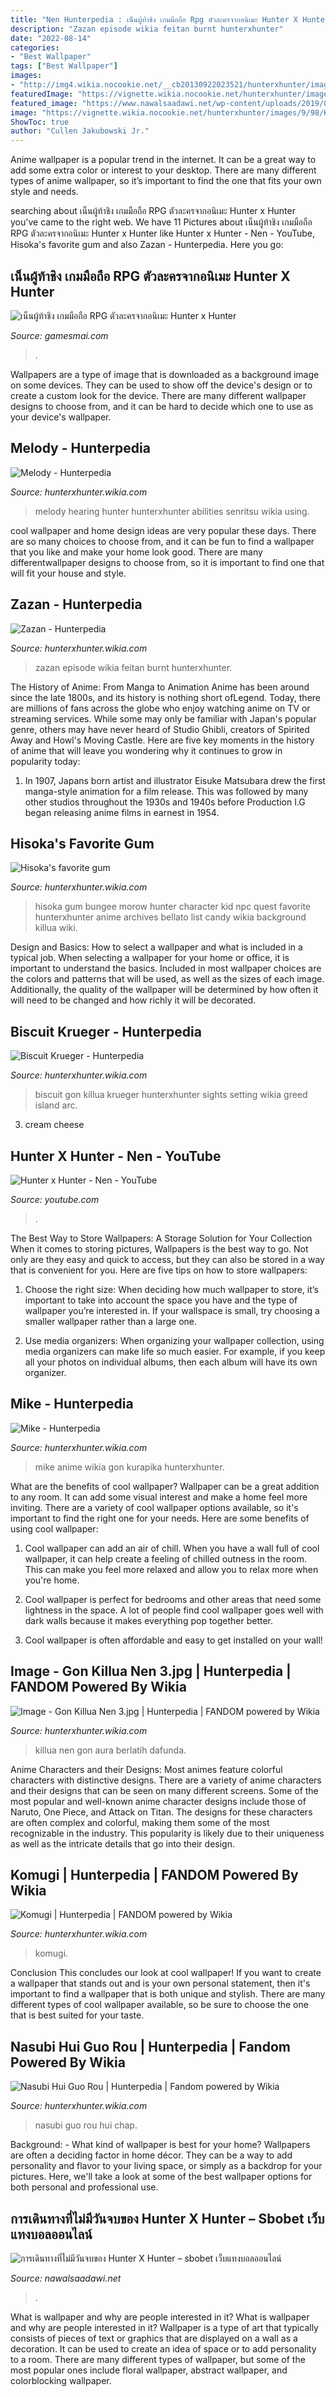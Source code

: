 ```yaml
---
title: "Nen Hunterpedia : เน็นผู้ท้าชิง เกมมือถือ Rpg ตัวละครจากอนิเมะ Hunter X Hunter"
description: "Zazan episode wikia feitan burnt hunterxhunter"
date: "2022-08-14"
categories:
- "Best Wallpaper"
tags: ["Best Wallpaper"]
images:
- "http://img4.wikia.nocookie.net/__cb20130922023521/hunterxhunter/images/9/9d/Zazan_burnt.jpg"
featuredImage: "https://vignette.wikia.nocookie.net/hunterxhunter/images/9/98/KomugiFullbody.png/revision/latest?cb=20170725071916"
featured_image: "https://www.nawalsaadawi.net/wp-content/uploads/2019/04/Hunter-Nen-700x311.jpg"
image: "https://vignette.wikia.nocookie.net/hunterxhunter/images/9/98/KomugiFullbody.png/revision/latest?cb=20170725071916"
ShowToc: true
author: "Cullen Jakubowski Jr."
---
```



Anime wallpaper is a popular trend in the internet. It can be a great way to add some extra color or interest to your desktop. There are many different types of anime wallpaper, so it’s important to find the one that fits your own style and needs.

	

		
searching about เน็นผู้ท้าชิง เกมมือถือ RPG ตัวละครจากอนิเมะ Hunter x Hunter you've came to the right web. We have 11 Pictures about เน็นผู้ท้าชิง เกมมือถือ RPG ตัวละครจากอนิเมะ Hunter x Hunter like Hunter x Hunter - Nen - YouTube, Hisoka&#039;s favorite gum and also Zazan - Hunterpedia. Here you go:
		
    
## เน็นผู้ท้าชิง เกมมือถือ RPG ตัวละครจากอนิเมะ Hunter X Hunter

<img loading=lazy src="https://gamesmai.com/wp-content/uploads/2020/08/nen-hunter-x-hunter.jpg" onerror="this.onerror=null;this.src='https://tse2.mm.bing.net/th?id=OIP.7hnrjTqcz1novxGu9jDIhQHaEK&amp;pid=15.1';" alt="เน็นผู้ท้าชิง เกมมือถือ RPG ตัวละครจากอนิเมะ Hunter x Hunter">

_Source: gamesmai.com_

>. 

	

Wallpapers are a type of image that is downloaded as a background image on some devices. They can be used to show off the device's design or to create a custom look for the device. There are many different wallpaper designs to choose from, and it can be hard to decide which one to use as your device's wallpaper.

    
## Melody - Hunterpedia

<img loading=lazy src="http://img3.wikia.nocookie.net/__cb20130523152836/hunterxhunter/images/1/1f/Melody_Hearing_Abilities.png" onerror="this.onerror=null;this.src='https://tse4.mm.bing.net/th?id=OIP.00WPRnnjnADckP5rTxUdywHaEK&amp;pid=15.1';" alt="Melody - Hunterpedia">

_Source: hunterxhunter.wikia.com_

>melody hearing hunter hunterxhunter abilities senritsu wikia using. 

	

cool wallpaper and home design ideas are very popular these days. There are so many choices to choose from, and it can be fun to find a wallpaper that you like and make your home look good. There are many differentwallpaper designs to choose from, so it is important to find one that will fit your house and style.

    
## Zazan - Hunterpedia

<img loading=lazy src="http://img4.wikia.nocookie.net/__cb20130922023521/hunterxhunter/images/9/9d/Zazan_burnt.jpg" onerror="this.onerror=null;this.src='https://tse3.mm.bing.net/th?id=OIP.XRIetN5wMqr0EyhUX_04QAHaEK&amp;pid=15.1';" alt="Zazan - Hunterpedia">

_Source: hunterxhunter.wikia.com_

>zazan episode wikia feitan burnt hunterxhunter. 

	

The History of Anime: From Manga to Animation
Anime has been around since the late 1800s, and its history is nothing short ofLegend. Today, there are millions of fans across the globe who enjoy watching anime on TV or streaming services. While some may only be familiar with Japan's popular genre, others may have never heard of Studio Ghibli, creators of Spirited Away and Howl's Moving Castle. Here are five key moments in the history of anime that will leave you wondering why it continues to grow in popularity today:
1) In 1907, Japans born artist and illustrator Eisuke Matsubara drew the first manga-style animation for a film release. This was followed by many other studios throughout the 1930s and 1940s before Production I.G began releasing anime films in earnest in 1954.

    
## Hisoka&#039;s Favorite Gum

<img loading=lazy src="http://img3.wikia.nocookie.net/__cb20130424162308/hunterxhunter/images/8/8d/Hisoka&#039;s_favorite_gum.png" onerror="this.onerror=null;this.src='https://tse3.mm.bing.net/th?id=OIP.n4JhFLAtoVRDLFsSKmdxdgHaEK&amp;pid=15.1';" alt="Hisoka&#039;s favorite gum">

_Source: hunterxhunter.wikia.com_

>hisoka gum bungee morow hunter character kid npc quest favorite hunterxhunter anime archives bellato list candy wikia background killua wiki. 

	

Design and Basics: How to select a wallpaper and what is included in a typical job.
When selecting a wallpaper for your home or office, it is important to understand the basics. Included in most wallpaper choices are the colors and patterns that will be used, as well as the sizes of each image. Additionally, the quality of the wallpaper will be determined by how often it will need to be changed and how richly it will be decorated.

    
## Biscuit Krueger - Hunterpedia

<img loading=lazy src="http://img1.wikia.nocookie.net/__cb20130416131720/hunterxhunter/images/0/00/Biscuit_Setting_Her_Sights_On_Gon_%26_Killua.png" onerror="this.onerror=null;this.src='https://tse1.mm.bing.net/th?id=OIP.ZJRfQhbztgEikg83s55IbQHaEL&amp;pid=15.1';" alt="Biscuit Krueger - Hunterpedia">

_Source: hunterxhunter.wikia.com_

>biscuit gon killua krueger hunterxhunter sights setting wikia greed island arc. 

	

3. cream cheese 

    
## Hunter X Hunter - Nen - YouTube

<img loading=lazy src="https://i.ytimg.com/vi/T32ywmXOpJw/hqdefault.jpg" onerror="this.onerror=null;this.src='https://tse1.mm.bing.net/th?id=OIP.-0DGka60nadr9ScbwLCkTAHaFj&amp;pid=15.1';" alt="Hunter x Hunter - Nen - YouTube">

_Source: youtube.com_

>. 

	

The Best Way to Store Wallpapers: A Storage Solution for Your Collection
When it comes to storing pictures, Wallpapers is the best way to go. Not only are they easy and quick to access, but they can also be stored in a way that is convenient for you. Here are five tips on how to store wallpapers:
1) Choose the right size: When deciding how much wallpaper to store, it’s important to take into account the space you have and the type of wallpaper you’re interested in. If your wallspace is small, try choosing a smaller wallpaper rather than a large one.

2) Use media organizers: When organizing your wallpaper collection, using media organizers can make life so much easier. For example, if you keep all your photos on individual albums, then each album will have its own organizer.

    
## Mike - Hunterpedia

<img loading=lazy src="http://images2.wikia.nocookie.net/__cb20120312114050/hunterxhunter/images/a/a8/Mike_2011.png" onerror="this.onerror=null;this.src='https://tse4.mm.bing.net/th?id=OIP.Dh2Mx7f8FfiQ7Xvj3Q2sRwHaFO&amp;pid=15.1';" alt="Mike - Hunterpedia">

_Source: hunterxhunter.wikia.com_

>mike anime wikia gon kurapika hunterxhunter. 

	

What are the benefits of cool wallpaper?
Wallpaper can be a great addition to any room. It can add some visual interest and make a home feel more inviting. There are a variety of cool wallpaper options available, so it's important to find the right one for your needs. Here are some benefits of using cool wallpaper: 
1. Cool wallpaper can add an air of chill. When you have a wall full of cool wallpaper, it can help create a feeling of chilled outness in the room. This can make you feel more relaxed and allow you to relax more when you're home. 

2. Cool wallpaper is perfect for bedrooms and other areas that need some lightness in the space. A lot of people find cool wallpaper goes well with dark walls because it makes everything pop together better. 

3. Cool wallpaper is often affordable and easy to get installed on your wall!

    
## Image - Gon Killua Nen 3.jpg | Hunterpedia | FANDOM Powered By Wikia

<img loading=lazy src="http://vignette2.wikia.nocookie.net/hunterxhunter/images/6/67/Gon_Killua_Nen_3.jpg/revision/latest?cb=20120530215731" onerror="this.onerror=null;this.src='https://tse4.mm.bing.net/th?id=OIP.ckH-DAsdgSHwChrs_VjQlgHaEM&amp;pid=15.1';" alt="Image - Gon Killua Nen 3.jpg | Hunterpedia | FANDOM powered by Wikia">

_Source: hunterxhunter.wikia.com_

>killua nen gon aura berlatih dafunda. 

	

Anime Characters and their Designs: Most animes feature colorful characters with distinctive designs.
There are a variety of anime characters and their designs that can be seen on many different screens. Some of the most popular and well-known anime character designs include those of Naruto, One Piece, and Attack on Titan. The designs for these characters are often complex and colorful, making them some of the most recognizable in the industry. This popularity is likely due to their uniqueness as well as the intricate details that go into their design.

    
## Komugi | Hunterpedia | FANDOM Powered By Wikia

<img loading=lazy src="https://vignette.wikia.nocookie.net/hunterxhunter/images/9/98/KomugiFullbody.png/revision/latest?cb=20170725071916" onerror="this.onerror=null;this.src='https://tse4.mm.bing.net/th?id=OIP.C-bjtojlWt6wzzkZ6baMbQAAAA&amp;pid=15.1';" alt="Komugi | Hunterpedia | FANDOM powered by Wikia">

_Source: hunterxhunter.wikia.com_

>komugi. 

	

Conclusion
This concludes our look at cool wallpaper! If you want to create a wallpaper that stands out and is your own personal statement, then it's important to find a wallpaper that is both unique and stylish. There are many different types of cool wallpaper available, so be sure to choose the one that is best suited for your taste.

    
## Nasubi Hui Guo Rou | Hunterpedia | Fandom Powered By Wikia

<img loading=lazy src="http://vignette4.wikia.nocookie.net/hunterxhunter/images/b/b5/Chap_349_-_Nasubi&#039;s_sacred_beast.png/revision/latest?cb=20160603131612" onerror="this.onerror=null;this.src='https://tse4.mm.bing.net/th?id=OIP.pgEyFv7VA6Nq5Bp2-Mt8HwHaIl&amp;pid=15.1';" alt="Nasubi Hui Guo Rou | Hunterpedia | Fandom powered by Wikia">

_Source: hunterxhunter.wikia.com_

>nasubi guo rou hui chap. 

	

Background: - What kind of wallpaper is best for your home?
Wallpapers are often a deciding factor in home décor. They can be a way to add personality and flavor to your living space, or simply as a backdrop for your pictures. Here, we'll take a look at some of the best wallpaper options for both personal and professional use.

    
## การเดินทางที่ไม่มีวันจบของ Hunter X Hunter – Sbobet เว็บแทงบอลออนไลน์

<img loading=lazy src="https://www.nawalsaadawi.net/wp-content/uploads/2019/04/Hunter-Nen-700x311.jpg" onerror="this.onerror=null;this.src='https://tse4.mm.bing.net/th?id=OIP.w3jnLjX8Gycp45KqEHD58QHaDS&amp;pid=15.1';" alt="การเดินทางที่ไม่มีวันจบของ Hunter X Hunter – sbobet เว็บแทงบอลออนไลน์">

_Source: nawalsaadawi.net_

>. 

	

What is wallpaper and why are people interested in it?
What is wallpaper and why are people interested in it?
Wallpaper is a type of art that typically consists of pieces of text or graphics that are displayed on a wall as a decoration. It can be used to create an idea of space or to add personality to a room. There are many different types of wallpaper, but some of the most popular ones include floral wallpaper, abstract wallpaper, and colorblocking wallpaper.

